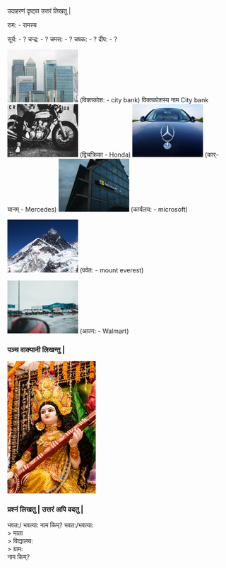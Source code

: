 उदाहरणं दृष्ट्वा उत्तरं लिखतु |

राम: - रामस्य 

सूर्य: - ?
चन्द्र: - ?
चमस: - ?
चषक: - ?
दीप: - ?

<img src="pictures/citi.jpg" width="160" height="120" /> 
(विक्तकोश: - city bank) विक्तकोशस्य नाम City bank

<img src="pictures/honda.jpg" width="160" height="120" />  
(द्विचक्रिका - Honda)

<img src="pictures/mercedes.jpg" width="160" height="120" />  
(कार्-यानम् - Mercedes)

<img src="pictures/microsoft.jpg" width="160" height="120" />  
(कार्यलय: - microsoft)

<img src="pictures/mount everest.jpg" width="160" height="120" />  (पर्वत: - mount everest)

<img src="pictures/walmart.jpg" width="160" height="120" />  
(आपण: - Walmart)

### पञ्च वाक्यानी लिखन्तु |
<img src="pictures/saraswati.jpg" width="200" height="300" /> 

### प्रश्नं लिखतु | उत्तरं अपि वदतु |

भवत:/ भवत्या: नाम किम्?
भवत:/भवत्या:  
           > माता  
           > विद्यालय:  
           > ग्राम:  
                    नाम किम्?  
